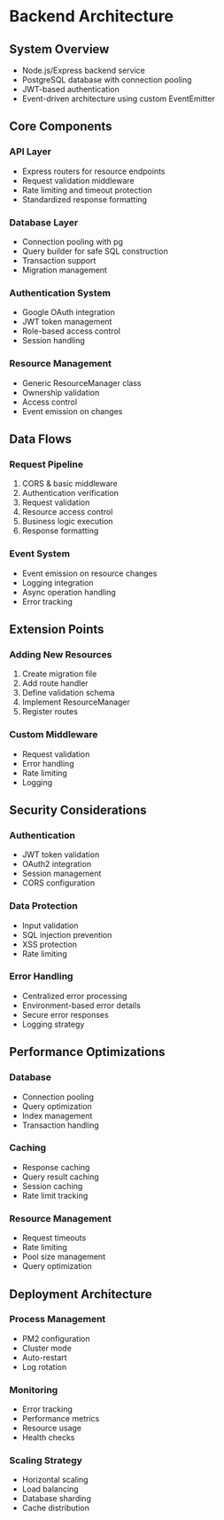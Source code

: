# Backend Architecture

## System Overview
- Node.js/Express backend service
- PostgreSQL database with connection pooling
- JWT-based authentication
- Event-driven architecture using custom EventEmitter

## Core Components

### API Layer
- Express routers for resource endpoints
- Request validation middleware
- Rate limiting and timeout protection
- Standardized response formatting

### Database Layer
- Connection pooling with pg
- Query builder for safe SQL construction
- Transaction support
- Migration management

### Authentication System
- Google OAuth integration
- JWT token management
- Role-based access control
- Session handling

### Resource Management
- Generic ResourceManager class
- Ownership validation
- Access control
- Event emission on changes

## Data Flows

### Request Pipeline
1. CORS & basic middleware
2. Authentication verification
3. Request validation
4. Resource access control
5. Business logic execution
6. Response formatting

### Event System
- Event emission on resource changes
- Logging integration
- Async operation handling
- Error tracking

## Extension Points

### Adding New Resources
1. Create migration file
2. Add route handler
3. Define validation schema
4. Implement ResourceManager
5. Register routes

### Custom Middleware
- Request validation
- Error handling
- Rate limiting
- Logging

## Security Considerations

### Authentication
- JWT token validation
- OAuth2 integration
- Session management
- CORS configuration

### Data Protection
- Input validation
- SQL injection prevention
- XSS protection
- Rate limiting

### Error Handling
- Centralized error processing
- Environment-based error details
- Secure error responses
- Logging strategy

## Performance Optimizations

### Database
- Connection pooling
- Query optimization
- Index management
- Transaction handling

### Caching
- Response caching
- Query result caching
- Session caching
- Rate limit tracking

### Resource Management
- Request timeouts
- Rate limiting
- Pool size management
- Query optimization

## Deployment Architecture

### Process Management
- PM2 configuration
- Cluster mode
- Auto-restart
- Log rotation

### Monitoring
- Error tracking
- Performance metrics
- Resource usage
- Health checks

### Scaling Strategy
- Horizontal scaling
- Load balancing
- Database sharding
- Cache distribution

